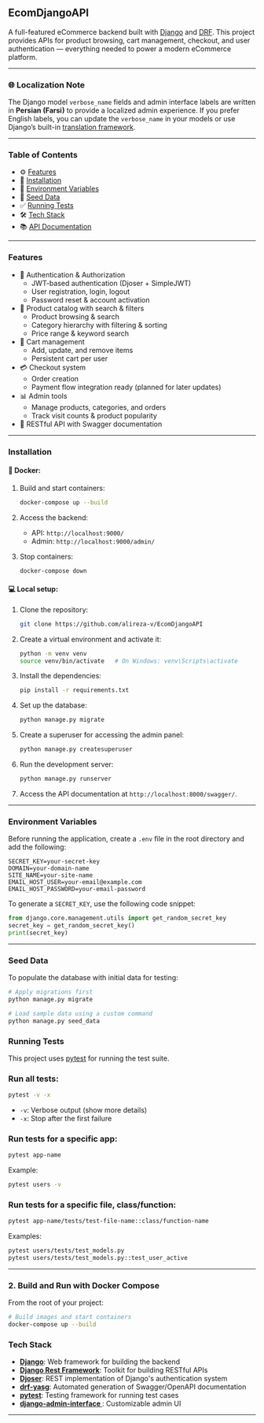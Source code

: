 ## EcomDjangoAPI

A full-featured eCommerce backend built with [Django](https://docs.djangoproject.com/en/5.2/) and [DRF](https://www.django-rest-framework.org/).
This project provides APIs for product browsing, cart management, checkout, and user authentication — everything needed to power a modern eCommerce platform.

---
### 🌐 Localization Note
The Django model `verbose_name` fields and admin interface labels are written in **Persian (Farsi)** to provide a localized admin experience.
If you prefer English labels, you can update the `verbose_name` in your models or use Django’s built-in [translation framework](https://docs.djangoproject.com/en/stable/topics/i18n/).

---
### Table of Contents
- ⚙️ [Features](#features)
- 🚀 [Installation](#installation)
- 🔧 [Environment Variables](#environment-variables)
- 🌱 [Seed Data](#seed-data)
- ✅ [Running Tests](#running-tests)
- 🛠️ [Tech Stack](#tech-stack)
- 📚 [API Documentation](./docs/architecture.md)

---

###  Features
- 🔐 Authentication & Authorization
   - JWT-based authentication (Djoser + SimpleJWT)
   - User registration, login, logout
   - Password reset & account activation
- 🔎 Product catalog with search & filters
   - Product browsing & search
   - Category hierarchy with filtering & sorting
   - Price range & keyword search
- 🛒 Cart management
   - Add, update, and remove items
   - Persistent cart per user
- 💳 Checkout system
   - Order creation
   - Payment flow integration ready (planned for later updates)
- 📊 Admin tools
   - Manage products, categories, and orders
   - Track visit counts & product popularity
- 🧩 RESTful API with Swagger documentation

---

### Installation

#### 🐳 Docker:
1. Build and start containers:
   ```bash
   docker-compose up --build
   ```
2. Access the backend:
   - API: `http://localhost:9000/`
   - Admin: `http://localhost:9000/admin/`

3. Stop containers:
   ```bash
   docker-compose down
   ```

#### 💻 Local setup:
1. Clone the repository:
   ```bash
   git clone https://github.com/alireza-v/EcomDjangoAPI
   ```
2. Create a virtual environment and activate it:
   ```bash
   python -m venv venv
   source venv/bin/activate   # On Windows: venv\Scripts\activate
   ```
3. Install the dependencies:
   ```bash
   pip install -r requirements.txt
   ```
4. Set up the database:
   ```bash
   python manage.py migrate
   ```
5. Create a superuser for accessing the admin panel:
   ```bash
   python manage.py createsuperuser
   ```
6. Run the development server:
   ```bash
   python manage.py runserver
   ```
7. Access the API documentation at `http://localhost:8000/swagger/`.

---

### Environment Variables

Before running the application, create a `.env` file in the root directory and add the following:

```env
SECRET_KEY=your-secret-key
DOMAIN=your-domain-name
SITE_NAME=your-site-name
EMAIL_HOST_USER=your-email@example.com
EMAIL_HOST_PASSWORD=your-email-password
```

To generate a `SECRET_KEY`, use the following code snippet:

```python
from django.core.management.utils import get_random_secret_key
secret_key = get_random_secret_key()
print(secret_key)
```

---

### Seed Data
To populate the database with initial data for testing:

```bash
# Apply migrations first
python manage.py migrate

# Load sample data using a custom command
python manage.py seed_data
```

### Running Tests

This project uses [pytest](https://pytest-django.readthedocs.io/en/latest/) for running the test suite.

### Run all tests:
```bash
pytest -v -x
```
- `-v`: Verbose output (show more details)
- `-x`: Stop after the first failure

### Run tests for a specific app:
```bash
pytest app-name
```
Example:
```bash
pytest users -v
```

### Run tests for a specific file, class/function:
```bash
pytest app-name/tests/test-file-name::class/function-name
```
Examples:
```bash
pytest users/tests/test_models.py
pytest users/tests/test_models.py::test_user_active
```

---

### 2. Build and Run with Docker Compose

From the root of your project:

```bash
# Build images and start containers
docker-compose up --build
```


### Tech Stack

- **[Django](https://docs.djangoproject.com/en/dev/)**: Web framework for building the backend
- **[Django Rest Framework](https://www.django-rest-framework.org/)**: Toolkit for building RESTful APIs
- **[Djoser](https://djoser.readthedocs.io/en/latest/)**: REST implementation of Django's authentication system
- **[drf-yasg](https://drf-yasg.readthedocs.io/en/stable/)**: Automated generation of Swagger/OpenAPI documentation
- **[pytest](https://docs.pytest.org/en/stable/)**: Testing framework for running test cases
- **[django-admin-interface ](https://github.com/fabiocaccamo/django-admin-interface)**: Customizable admin UI

---
